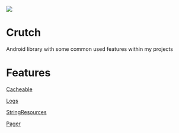[![](https://jitpack.io/v/Alival-IT/Crutch.svg)](https://jitpack.io/#Alival-IT/Crutch)

# Crutch

Android library with some common used features within my projects

# Features

[Cacheable](https://github.com/Alival-IT/Crutch/blob/main/crutch/src/main/java/sk/alival/crutch/cacheable/README_cacheable.md)

[Logs](https://github.com/Alival-IT/Crutch/blob/main/crutch/src/main/java/sk/alival/crutch/logging/README_logging.md)

[StringResources](https://github.com/Alival-IT/Crutch/blob/main/crutch/src/main/java/sk/alival/crutch/stringResources/README_stringResources.md)

[Pager](https://github.com/Alival-IT/Crutch/blob/main/crutch/src/main/java/sk/alival/crutch/pager/README_pager.md)
